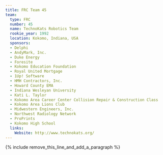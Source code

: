 ```yaml
---
title: FRC Team 45
team:
  type: FRC
  number: 45
  name: TechnoKats Robotics Team
  rookie_year: 1992
  location: Kokomo, Indiana, USA
  sponsors:
  - Delphi
  - AndyMark, Inc.
  - Duke Energy
  - Foresite
  - Kokomo Education Foundation
  - Royal United Mortgage
  - 1Up! Software
  - HMH Contractors, Inc.
  - Howard County EMA
  - Indiana Wesleyan University
  - Kati L. Taylor
  - Kokomo Area Career Center Collision Repair & Construction Class
  - Kokomo Area Lions Club
  - Midwestern Engineers, Inc.
  - Northwest Radiology Network
  - ProPrints
  - Kokomo High School
  links:
    Website: http://www.technokats.org/
---
```


{% include remove_this_line_and_add_a_paragraph %}